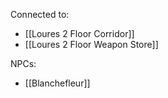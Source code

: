 Connected to:
- [[Loures 2 Floor Corridor]]
- [[Loures 2 Floor Weapon Store]]

NPCs:
- [[Blanchefleur]]